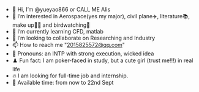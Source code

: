 - 🤔 Hi, I’m @yueyao866 or CALL ME Alis
- 🛫 I’m interested in Aerospace(yes my major), civil plane✈️, literature📚, make up💅🏼 and birdwatching🦆
- 🧪 I’m currently learning CFD, matlab
- 💞️ I’m looking to collaborate on Researching and Industry
- 📫 How to reach me "2015825572@qq.com"
- 🦎 Pronouns: an INTP with strong execution, wicked idea
- ♟️ Fun fact: I am poker-faced in study, but a cute girl (trust me!!!) in real life
- 🔥 I am looking for full-time job and internship.
- 🧩 Available time: from now to 22nd Sept 
<!---
yueyao866/yueyao866 is a ✨ special ✨ repository because its `README.md` (this file) appears on your GitHub profile.
You can click the Preview link to take a look at your changes.
--->
